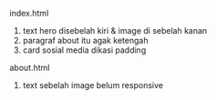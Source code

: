index.html

1. text hero disebelah kiri & image di sebelah kanan
2. paragraf about itu agak ketengah
3. card sosial media dikasi padding

about.html

1. text sebelah image belum responsive
